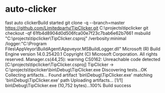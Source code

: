 # auto-clicker
fast auto clickerBuild started
git clone -q --branch=master https://github.com/Limitedparty/TipClicker.git C:\projects\tipclicker
git checkout -qf 61fb4d8904d0d506fca00e7f23c7bab6e62b7661
msbuild "C:\projects\tipclicker\TipClicker.csproj" /verbosity:minimal /logger:"C:\Program Files\AppVeyor\BuildAgent\Appveyor.MSBuildLogger.dll"
Microsoft (R) Build Engine version 14.0.25420.1
Copyright (C) Microsoft Corporation. All rights reserved.
Manager.cs(44,25): warning CS0162: Unreachable code detected [C:\projects\tipclicker\TipClicker.csproj]
  TipClicker -> C:\projects\tipclicker\bin\Debug\TipClicker.exe
Discovering tests...OK
Collecting artifacts...
Found artifact 'bin\Debug\TipClicker.exe' matching 'bin\Debug\TipClicker.exe' path
Uploading artifacts...
[1/1] bin\Debug\TipClicker.exe (10,752 bytes)...100%
Build success
